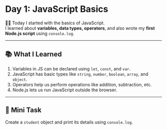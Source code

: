 # Day 1: JavaScript Basics

👨‍💻 Today I started with the basics of JavaScript.  
I learned about **variables, data types, operators**, and also wrote my **first Node.js script** using `console.log`.

---

## 📚 What I Learned
1. Variables in JS can be declared using `let`, `const`, and `var`.
2. JavaScript has basic types like `string`, `number`, `boolean`, `array`, and `object`.
3. Operators help us perform operations like addition, subtraction, etc.
4. Node.js lets us run JavaScript outside the browser.

---

## 📝 Mini Task
Create a `student` object and print its details using `console.log`.

